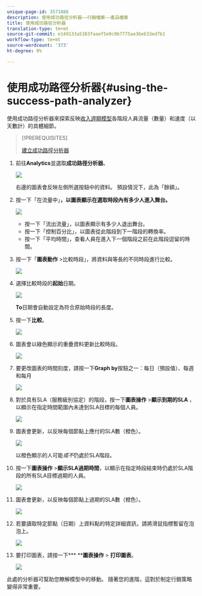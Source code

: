 ```yaml
---
unique-page-id: 3571886
description: 使用成功路徑分析器——行銷檔案——產品檔案
title: 使用成功路徑分析器
translation-type: tm+mt
source-git-commit: e149133a5383faaef5e9c9b7775ae36e633ed7b1
workflow-type: tm+mt
source-wordcount: '373'
ht-degree: 0%

---
```



# 使用成功路徑分析器{#using-the-success-path-analyzer}

使用成功路徑分析器來探索反映[收入週期模型](understanding-revenue-models.md)各階段人員流量（數量）和速度（以天數計）的具體細節。

>[!PREREQUISITES]
>
>[建立成功路徑分析器](create-a-success-path-analyzer.md)

1. 前往&#x200B;**Analytics**&#x200B;並選取&#x200B;**成功路徑分析器**。

   ![](assets/image2015-6-12-17-3a23-3a53.png)

   右邊的圖表會反映左側所選按鈕中的資料。 預設情況下，此為「餘額」。

1. 按一下「在流量中」**，以圖表顯示在選取時段內有多少人進入舞台。**

   ![](assets/image2015-6-12-17-3a30-3a52.png)

   * 按一下「流出流量」，以圖表顯示有多少人退出舞台。
   * 按一下「控制百分比」，以圖表從此階段到下一階段的轉換率。
   * 按一下「平均時間」，查看人員在進入下一個階段之前在此階段逗留的時間。

1. 按一下「**圖表動作** >比較時段」，將資料與等長的不同時段進行比較。

   ![](assets/image2015-6-12-17-3a39-3a15.png)

1. 選擇比較時段的&#x200B;**起始**&#x200B;日期。

   ![](assets/image2015-6-12-17-3a43-3a49.png)

   **To**&#x200B;日期會自動設定為符合原始時段的長度。

1. 按一下&#x200B;**比較**。

   ![](assets/image2015-6-12-17-3a44-3a8.png)

1. 圖表會以綠色顯示的重疊資料更新比較時段。

   ![](assets/image2015-6-12-17-3a46-3a16.png)

1. 要更改圖表的時間刻度，請按一下&#x200B;**Graph by**&#x200B;按鈕之一：每日（預設值）、每週和每月

   ![](assets/image2015-6-12-17-3a46-3a55.png)

1. 對於具有SLA（服務級別協定）的階段，按一下&#x200B;**圖表操作** >**顯示到期的SLA** ，以顯示在指定時間範圍內未達到SLA目標的每個人員。

   ![](assets/image2015-6-12-17-3a49-3a23.png)

1. 圖表會更新，以反映每個節點上應付的SLA數（橙色）。

   ![](assets/image2015-6-12-17-3a50-3a16.png)

   以橙色顯示的人可能&#x200B;*或不*&#x200B;仍處於SLA階段。

1. 按一下&#x200B;**圖表操作** >**顯示SLA過期時間**，以顯示在指定時段結束時仍處於SLA階段的所有SLA目標過期的人員。

   ![](assets/image2015-6-12-17-3a51-3a39.png)

1. 圖表會更新，以反映每個節點上過期的SLA數（橙色）。

   ![](assets/image2015-6-12-17-3a52-3a17.png)

1. 若要讀取特定節點（日期）上資料點的特定詳細資訊，請將滑鼠指標暫留在泡泡上。

   ![](assets/image2015-6-12-17-3a52-3a49.png)

1. 要打印圖表，請按一下*** ****圖表操作** > **打印圖表**。

   ![](assets/image2015-6-12-17-3a53-3a34.png)

此處的分析器可幫助您瞭解模型中的移動。 隨著您的進階，這對於制定行銷策略變得非常重要。
